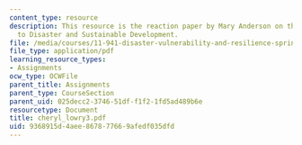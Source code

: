 ```yaml
---
content_type: resource
description: This resource is the reaction paper by Mary Anderson on the topic Vunlerability
  to Disaster and Sustainable Development.
file: /media/courses/11-941-disaster-vulnerability-and-resilience-spring-2005/9368915d4aee867877669afedf035dfd_cheryl_lowry3.pdf
file_type: application/pdf
learning_resource_types:
- Assignments
ocw_type: OCWFile
parent_title: Assignments
parent_type: CourseSection
parent_uid: 025decc2-3746-51df-f1f2-1fd5ad489b6e
resourcetype: Document
title: cheryl_lowry3.pdf
uid: 9368915d-4aee-8678-7766-9afedf035dfd
---
```

